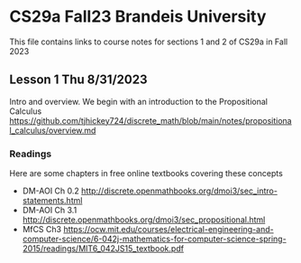 # CS29a Fall23 Brandeis University
This file contains links to course notes for sections 1 and 2 of CS29a in Fall 2023

## Lesson 1 Thu 8/31/2023
Intro and overview.
We begin with an introduction to the Propositional Calculus
  https://github.com/tjhickey724/discrete_math/blob/main/notes/propositional_calculus/overview.md

### Readings
Here are some chapters in free online textbooks covering these concepts

* DM-AOI Ch 0.2 http://discrete.openmathbooks.org/dmoi3/sec_intro-statements.html
* DM-AOI Ch 3.1 http://discrete.openmathbooks.org/dmoi3/sec_propositional.html
* MfCS Ch3 https://ocw.mit.edu/courses/electrical-engineering-and-computer-science/6-042j-mathematics-for-computer-science-spring-2015/readings/MIT6_042JS15_textbook.pdf


